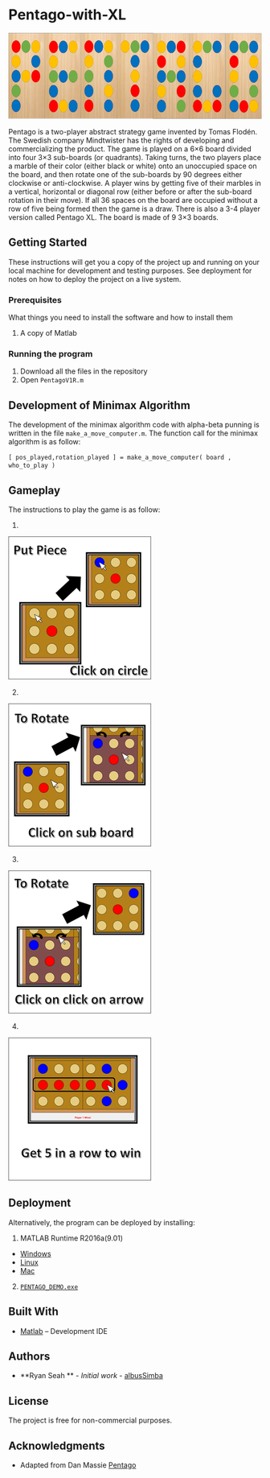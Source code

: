 # Pentago-with-XL
![Alt text](Picture1.png?raw=true)

Pentago is a two-player abstract strategy game invented by Tomas Flodén. The Swedish company Mindtwister has the rights of developing and commercializing the product.  The game is played on a 6×6 board divided into four 3×3 sub-boards (or quadrants). Taking turns, the two players place a marble of their color (either black or white) onto an unoccupied space on the board, and then rotate one of the sub-boards by 90 degrees either clockwise or anti-clockwise. A player wins by getting five of their marbles in a vertical, horizontal or diagonal row (either before or after the sub-board rotation in their move). If all 36 spaces on the board are occupied without a row of five being formed then the game is a draw.  There is also a 3-4 player version called Pentago XL. The board is made of 9 3×3 boards.

## Getting Started

These instructions will get you a copy of the project up and running on your local machine for development and testing purposes. See deployment for notes on how to deploy the project on a live system.

### Prerequisites

What things you need to install the software and how to install them

1) A copy of Matlab

### Running the program

1) Download all the files in the repository
2) Open `PentagoV1R.m` 

## Development of Minimax Algorithm

The development of the minimax algorithm code with alpha-beta punning is written in the file  `make_a_move_computer.m`.
The function call for the minimax algorithm is as follow:
```
[ pos_played,rotation_played ] = make_a_move_computer( board , who_to_play )
```
## Gameplay
The instructions to play the game is as follow:

1)
  ![Alt text](Instuction1.png?raw=true)

2)
  ![Alt text](Instuction2.png?raw=true)

3)
  ![Alt text](Instuction3.png?raw=true)

4)
  ![Alt text](Instuction4.png?raw=true)

## Deployment

Alternatively, the program can be deployed by installing:
1) MATLAB Runtime R2016a(9.01)  
  * [Windows](http://ssd.mathworks.com/supportfiles/downloads/R2016a/deployment_files/R2016a/installers/win64/MCR_R2016a_win64_installer.exe)
  * [Linux](http://ssd.mathworks.com/supportfiles/downloads/R2016a/deployment_files/R2016a/installers/glnxa64/MCR_R2016a_glnxa64_installer.zip)
  * [Mac](http://ssd.mathworks.com/supportfiles/downloads/R2016a/deployment_files/R2016a/installers/maci64/MCR_R2016a_maci64_installer.zip)
2) [`PENTAGO_DEMO.exe`](https://github.com/albusSimba/Pentago-with-XL/tree/master/PENTAGO_DEMO/for_testing) 

## Built With

* [Matlab]( https://www.mathworks.com/?s_tid=gn_logo) – Development IDE 

## Authors
* **Ryan Seah ** - *Initial work* - [albusSimba]( https://github.com/albusSimba)
## License
The project is free for non-commercial purposes.
## Acknowledgments

* Adapted from Dan Massie [Pentago]( https://www.mathworks.com/matlabcentral/fileexchange/20636-pentago?requestedDomain=www.mathworks.com)

